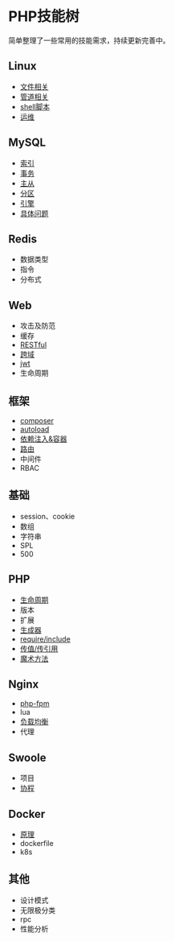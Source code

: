 # PHP技能树

简单整理了一些常用的技能需求，持续更新完善中。

## Linux
- [文件相关](./linux/file.md)
- [管道相关](./linux/grep.md)
- [shell脚本](./linux/shell.md)
- [运维](./linux/devops.md)

## MySQL
- [索引](./mysql/index.md)
- [事务](./mysql/transaction.md)
- [主从](./mysql/replication.md)
- [分区](./mysql/partition.md)
- [引擎](./mysql/engine.md)
- [具体问题](./mysql/question.md)

## Redis
- 数据类型
- 指令
- 分布式

## Web
- 攻击及防范
- 缓存
- [RESTful](./web/rest.md)
- [跨域](./web/cors.md)
- [jwt](./web/jwt.md)
- 生命周期

## 框架
- [composer](./framework/composer.md)
- [autoload](./framework/autoload.md)
- [依赖注入&容器](./framework/container.md)
- [路由](./framework/route.md)
- 中间件
- RBAC

## 基础
- session、cookie
- 数组
- 字符串
- SPL
- 500

## PHP
- [生命周期](./php/life-cycle.md)
- 版本
- 扩展
- [生成器](./php/generator.md)
- [require/include](./php/include.md)
- [传值/传引用](./php/pass-value.md)
- [魔术方法](./php/magic.md)
 
## Nginx
- [php-fpm](./nginx/php.md)
- lua
- [负载均衡](./nginx/balance.md)
- 代理

## Swoole
- 项目
- [协程](./swoole/coroutine.md)

## Docker
- [原理](./docker/docker.md)
- dockerfile
- k8s

## 其他
- 设计模式
- 无限极分类
- rpc
- 性能分析